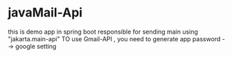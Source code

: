 # javaMail-Api
this is demo app in spring boot responsible for sending main using "jakarta.main-api"
TO use Gmail-API , you need to generate app password --> google setting
